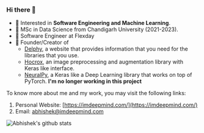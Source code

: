 ### Hi there 👋

- 🤔 Interested in **Software Engineering and Machine Learning**. 
- 🌱 MSc in Data Science from Chandigarh University (2021-2023).
- 🔭 Software Engineer at Flexday
- 🔭 Founder/Creator of
    - [Delphy](https://delphyy.com/), a website that provides information that you need for the libraries that you use.
    - [Hocrox](https://hocrox.imdeepmind.com/), an image preprocessing and augmentation library with Keras like interface.
    - [NeuralPy](https://neuralpy.netlify.app/), a Keras like a Deep Learning library that works on top of PyTorch. **I'm no longer working in this project**

To know more about me and my work, you may visit the following links:
  1. Personal Website: [https://imdeepmind.com/](https://imdeepmind.com/)
  2. Email: [abhishek@imdeepmind.com](mailto:abhishek@imdeepmind.com)
  
  ![Abhishek's github stats](https://github-readme-stats.vercel.app/api?username=imdeepmind&count_private=true)
